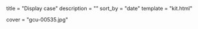 
title = "Display case"
description = ""
sort_by = "date"
template = "kit.html"


cover = "gcu-00535.jpg"
